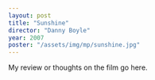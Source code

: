 ```yaml
---
layout: post
title: "Sunshine"
director: "Danny Boyle"
year: 2007
poster: "/assets/img/mp/sunshine.jpg"
---
```


My review or thoughts on the film go here.
